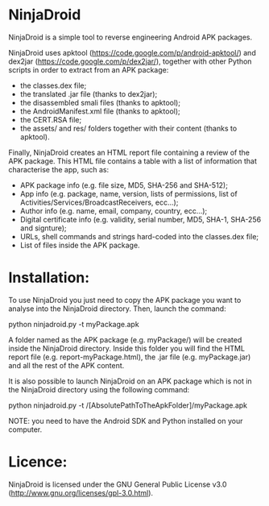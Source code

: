 NinjaDroid
==========

NinjaDroid is a simple tool to reverse engineering Android APK packages.

NinjaDroid uses apktool (https://code.google.com/p/android-apktool/) and dex2jar (https://code.google.com/p/dex2jar/), together with other Python scripts in order to extract from an APK package:

- the classes.dex file;
- the translated .jar file (thanks to dex2jar);
- the disassembled smali files (thanks to apktool);
- the AndroidManifest.xml file (thanks to apktool);
- the CERT.RSA file;
- the assets/ and res/ folders together with their content (thanks to apktool).

Finally, NinjaDroid creates an HTML report file containing a review of the APK package.
This HTML file contains a table with a list of information that characterise the app, such as:
- APK package info (e.g. file size, MD5, SHA-256 and SHA-512);
- App info (e.g. package, name, version, lists of permissions, list of Activities/Services/BroadcastReceivers, ecc...);
- Author info (e.g. name, email, company, country, ecc...);
- Digital certificate info (e.g. validity, serial number, MD5, SHA-1, SHA-256 and signture);
- URLs, shell commands and strings hard-coded into the classes.dex file;
- List of files inside the APK package.


Installation:
=============
To use NinjaDroid you just need to copy the APK package you want to analyse into the NinjaDroid directory. Then, launch the command:

python ninjadroid.py -t myPackage.apk

A folder named as the APK package (e.g. myPackage/) will be created inside the NinjaDroid directory. Inside this folder you will find the HTML report file (e.g. report-myPackage.html), the .jar file (e.g. myPackage.jar) and all the rest of the APK content.

It is also possible to launch NinjaDroid on an APK package which is not in the NinjaDroid directory using the following command:

python ninjadroid.py -t /[AbsolutePathToTheApkFolder]/myPackage.apk

NOTE: you need to have the Android SDK and Python installed on your computer.


Licence:
========
NinjaDroid is licensed under the GNU General Public License v3.0 (http://www.gnu.org/licenses/gpl-3.0.html).
